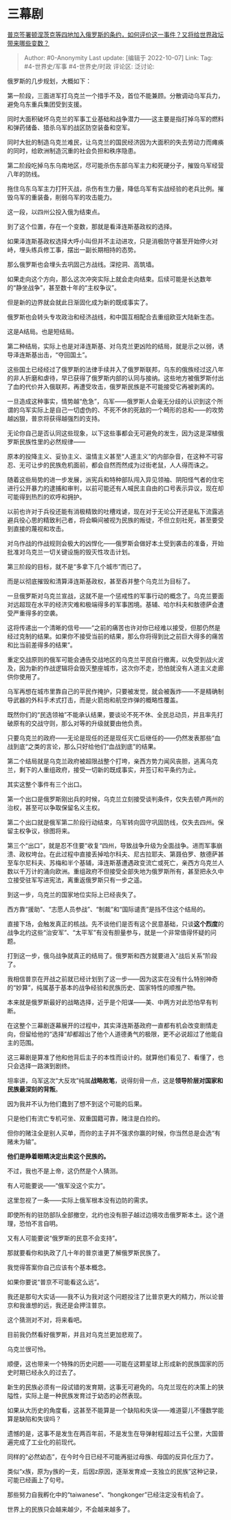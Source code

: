 # 三幕剧
[普京签署顿涅茨克等四地加入俄罗斯的条约，如何评价这一事件？又将给世界政坛带来哪些变数？](https://www.zhihu.com/question/557150007/answer/2704391435)

> Author: #0-Anonymity
> Last update: [编辑于 2022-10-07]
> Link:
> Tag: #4-世界史/军事 #4-世界史/时政
> 评论区:
> 泛讨论:

俄罗斯的几步规划，大概如下：

第一阶段，三面进军打乌克兰一个措手不及，首位不能兼顾。分散调动乌军兵力，避免乌东重兵集团受到支援。

同时大面积破坏乌克兰的军事工业基础和战争潜力——这主要是指打掉乌军的燃料和弹药储备、猎杀乌军的战区防空装备和空军。

同时大批的制造乌克兰难民，让乌克兰的国民经济因为大面积的失去劳动力而瘫痪的同时，给欧洲制造沉重的社会负担和秩序隐患。

第二阶段吃掉乌东乌南地区，尽可能杀伤东部乌军主力和死硬分子，摧毁乌军经营八年的防线。

拖住乌东乌军主力打歼灭战，杀伤有生力量，降低乌军有实战经验的老兵比例。摧毁乌军的重装备，削弱乌军的攻击能力。

这一段，以四州公投入俄为结束点。

到了这个位置，存在一个变数，那就是看泽连斯基政权的选择。

如果泽连斯基政权选择大呼小叫但并不主动进攻，只是消极防守甚至开始停火对峙，埋头练兵修工事，摆出一副长期相持的态势。

那么俄罗斯也会埋头去巩固己方战线。深挖洞、高筑墙。

如果走向这个方向，那么这次冲突实际上就会走向结束。后续可能是长达数年的“静坐战争”，甚至数十年的“主权争议”。

但是新的边界就会就此日渐固化成为新的既成事实了。

俄罗斯也会转头专攻政治和经济战线，和中国互相配合去重组欧亚大陆新生态。

这是A结局。也是短结局。

第二种结局，实际上也是对泽连斯基、对乌克兰更凶险的结局，就是示之以弱，诱导泽连斯基出击，“夺回国土”。

这些国土已经经过了俄罗斯的法律手续并入了俄罗斯联邦，乌东的俄族经过这八年的非人折磨和虐待，早已获得了俄罗斯内部的认同与接纳。这些地方被俄罗斯付出了血的代价并入俄联邦，再遭受攻击，俄罗斯民族是不可能接受它再被剥离的。

一旦造成这种事实，情势越“危急”，乌军——俄罗斯人会毫无分歧的认识到这个所谓的乌军实际上是自己一切虚伪的、不死不休的死敌的一个畸形的总和——的攻势越凶狠，普京将获得越强烈的支持。

无论你自己是否认同这些现象，以下这些事都会无可避免的发生，因为这是深植俄罗斯民族性里的必然规律——

原本的投降主义、妥协主义、温情主义甚至“人道主义”的内部杂音，在这种不可容忍、无可让步的民族危机面前，都会自然而然成为过街老鼠，人人得而诛之。

随着这些局势的进一步发展，派宪兵和特种部队闯入异见领袖、阴阳怪气者的住宅进行公开暴力的逮捕和审判，以前可能还有人喊民主自由的口号表示异议，现在却可能得到热烈的欢呼和拥护。

以前也许对于兵役还能有消极精致的吐槽戏谑，现在对于无论公开还是私下流露逃避兵役心思的精致利己者，将会瞬间被视为民族的叛徒，不但立刻社死，甚至要受到直接的蔑视和攻击。

对乌作战的作战规则会极大的凶悍化——俄罗斯会做好本土受到袭击的准备，开始批准对乌克兰一切关键设施的毁灭性攻击计划。

第三阶段的目标，就不是“多拿下几个城市”而已了。

而是以彻底摧毁和清算泽连斯基政权，甚至吞并整个乌克兰为目标了。

一旦俄罗斯对乌克兰宣战，这就不是一个惩戒性的军事行动的概念了。乌克兰要面对远超现在水平的经济灾难和极端得多的军事困境。基辅、哈尔科夫和敖德萨会遭受严重得多的空袭。

这将传递出一个清晰的信号——“之前的痛苦也许对你已经难以接受，但那仍然是经过克制的结果。如果你不接受当前的结果，那么你将得到比之前巨大得多的痛苦和比当前差得多的结果”。

重定交战原则的俄军可能会通告交战地区的乌克兰平民自行撤离，以免受到战火波及，因为新的作战逻辑将会毁灭整座城市，这次你不走，恐怕就没有人道主义走廊供你使用了。

乌军再想在城市里靠自己的平民作掩护，只要被发觉，就会被轰炸——不是精确制导武器的外科手术式打击，而是火箭炮和航空炸弹的概略性覆盖。

既然你们的“民选领袖”不能承认结果，要谈论不死不休、全民总动员，并且率先打破原有的交战守则，那么对等的升级就要由他负责。

只要乌克兰的政府——无论是现任的还是现任灭亡后继任的——仍然发表那些“血战到底“之类的言论，那么只好给他们“血战到底”的结果。

第二个结局就是乌克兰政府被超限战整个打垮，亲西方势力闻风丧胆，逃离乌克兰，剩下的人重组政府，接受一切新的既成事实，并签订和平条约为止。

其实这整个事件有三个出口。

第一个出口是俄罗斯刚出兵的时候，乌克兰立刻接受谈判条件，仅失去顿卢两州的治权，甚至可以争取保留名义主权。

第二个出口就是俄军第二阶段行动结束，乌军转向固守巩固防线，仅失去四州。保留主权争议，徐图将来。

第三个“出口”，就是忍不住要“收复“四州，导致战争升级为全面战争。进而军事崩溃、政权垮台。在此过程中直接丢掉哈尔科夫、尼古拉耶夫、第聂伯罗、敖德萨甚至车尔尼科夫、苏梅和半个基辅，泽连斯基遭遇政变流亡或死亡，亲西方乌克兰人数以千万计的涌向欧洲。重组政府不但接受全部失地为俄罗斯所有，甚至把永久中立接受驻军写进宪法，离重返俄罗斯只有一步之遥。

到这一步，乌克兰的国家地位实际上已经丧失了。

西方靠“援助”、“志愿人员参战”、“制裁”和“国际谴责”是挡不住这个结局的。

直接下场，会触发真正的核战。先不谈他们是否有这个民意基础，只谈**这个烈度**的战争北约这些“治安军”、“太平军”有没有胆量参与，就是一个非常值得怀疑的问题。

打到这一步，俄乌战争就真正的结局了。俄罗斯和西方就要进入“战后关系”阶段了。

我相信普京在开战之前就已经计划到了这一步——因为这实在没有什么特别神奇的“妙算”，纯属基于基本的战争经验和民族历史、国家特性的顺推产物。

本来就是俄罗斯最好的战略选择，近乎是个阳谋——美、中两方对此恐怕早有判断。

在这整个三幕剧逐幕展开的过程中，其实泽连斯基政府一直都有机会改变剧情走向，但留给他的“选择”却都超出了他个人道德勇气的极限，更不必说超过了他能自主的范围。

这三幕剧是算准了他和他背后主子的本性而设计的。就算他们看见了、看懂了，也只会选择一路演到剧终。

坦率讲，乌军这次“大反攻”纯属**战略败笔**，说得刻骨一点，这是**领导阶层对国家和民族最深刻的背叛**。

因为我并不认为他们蠢到了想不到这个可能的后果。

只是他们有流亡专机可坐、双重国籍可靠，赌注是白捡的。

但你的赌注全是别人买单，而你的主子并不强求你赢的时候，你当然总是会选“有赌未为输”。

**他们是睁着眼睛决定出卖这个民族的。**

不过，我也不是上帝，这仍然是个人猜测。

有人可能要说——“俄军没这个实力”。

这里忽视了一条——实际上俄军根本没有边防的需求。

即使所有的驻防部队全部撤空，北约也没有胆子越过边境攻击俄罗斯本土。这个道理，恐怕不言自明。

又有人可能要说“俄罗斯的民意不会支持”。

那就要看你和执政了几十年的普京谁更了解俄罗斯民族了。

我觉得答案你自己应该有个基本概念。

如果你要说“普京不可能看这么远”。

我还是那句大实话——我不认为我对这个问题投注了比普京更大的精力，所以论普京和我谁想的远，我还是会押注普京。

这个猜测对不对，将来看吧。

目前我仍然看好俄罗斯，并且对乌克兰更加悲观了。

乌克兰很可怜。

顺便，这也带来一个特殊的历史问题——可能在这颗星球上形成新的民族国家的历史时期已经永久的过去了。

新生的民族必须有一段试错的发育期，这事无可避免的。乌克兰现在的决策上的狭隘性，实际上是一种民族发育过于幼态的必然表现。

如果从大历史的角度看，这甚至不能算是一个缺陷和失误——难道婴儿不懂数学能算是缺陷和失误吗？

遗憾的是，这事不是发生在两百年前，不是发生在导弹射程超过五千公里，大国普遍完成了工业化的前现代。

同样的“必然幼态”，在今时今日已经不可能再挺过母族、母国的反异化压力了。

类似“x族，原为y族的一支，后因z原因，逐渐发育成一支独立的民族”这种记录，可能已经画上了句号。

那些努力自我孵化中的“taiwanese”、“hongkonger”已经注定没有机会了。

世界上的民族只会越来越少，不会越来越多了。
